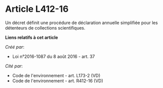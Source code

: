 # Article L412-16

Un décret définit une procédure de déclaration annuelle simplifiée pour les détenteurs de collections scientifiques.

**Liens relatifs à cet article**

_Créé par_:

  - Loi n°2016-1087 du 8 août 2016 - art. 37

_Cité par_:

  - Code de l'environnement - art. L173-2 (VD)
  - Code de l'environnement - art. R412-16 (VD)
